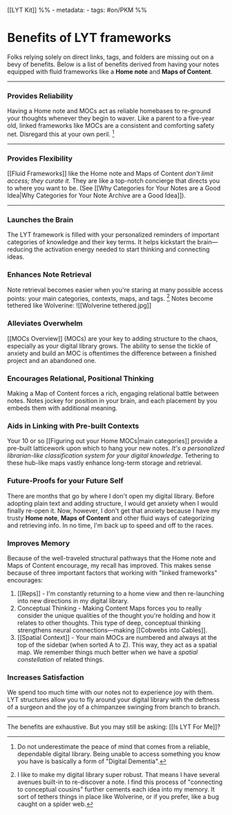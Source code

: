 [[LYT Kit]]
%% - metadata:
	- tags: #on/PKM %%
# Benefits of LYT frameworks
Folks relying solely on direct links, tags, and folders are missing out on a bevy of benefits. Below is a list of benefits derived from having your notes equipped with fluid frameworks like a **Home note** and **Maps of Content**.

---
### Provides Reliability
 Having a Home note and MOCs act as reliable homebases to re-ground your thoughts whenever they begin to waver. Like a parent to a five-year old, linked frameworks like MOCs are a consistent and comforting safety net. Disregard this at your own peril.  [^1]

---
### Provides Flexibility
[[Fluid Frameworks]] like the Home note and Maps of Content *don't limit access; they curate it.* They are like a top-notch concierge that directs you to where you want to be. (See [[Why Categories for Your Notes are a Good Idea|Why Categories for Your Note Archive are a Good Idea]]).

---
### Launches the Brain 
The LYT framework is filled with your personalized reminders of important categories of knowledge and their key terms. It helps kickstart the brain—reducing the activation energy needed to start thinking and connecting ideas.

### Enhances Note Retrieval
Note retrieval becomes easier when you're staring at many possible access points: your main categories, contexts, maps, and tags. [^2] Notes become tethered like Wolverine:
![[Wolverine tethered.jpg]]

### Alleviates Overwhelm
[[MOCs Overview]] (MOCs) are your key to adding structure to the chaos, especially as your digital library grows. The ability to sense the tickle of anxiety and build an MOC is oftentimes the difference between a finished project and an abandoned one.

### Encourages Relational, Positional Thinking 
Making a Map of Content forces a rich, engaging relational battle between notes. Notes jockey for position in your brain, and each placement by you embeds them with additional meaning.

### Aids in Linking with Pre-built Contexts
Your 10 or so [[Figuring out your Home MOCs|main categories]] provide a pre-built latticework upon which to hang your new notes. *It's a personalized librarian-like classification system for your digital knowledge.* Tethering to these hub-like maps vastly enhance long-term storage and retrieval.

### Future-Proofs for your Future Self
There are months that go by where I don't open my digital library. Before adopting plain text and adding structure, I would get anxiety when I would finally re-open it. Now, however, I don't get that anxiety because I have my trusty **Home note**, **Maps of Content** and other fluid ways of categorizing and retrieving info. In no time, I'm back up to speed and off to the races.

### Improves Memory
Because of the well-traveled structural pathways that the Home note and Maps of Content encourage, my recall has improved. This makes sense because of three important factors that working with "linked frameworks" encourages:
1. [[Reps]] - I'm constantly returning to a home view and then re-launching into new directions in my digital library. 
2. Conceptual Thinking - Making Content Maps forces you to really consider the unique qualities of the thought you're holding and how it relates to other thoughts. This type of deep, conceptual thinking strengthens neural connections—making [[Cobwebs into Cables]].
3. [[Spatial Context]] - Your main MOCs are numbered and always at the top of the sidebar (when sorted A to Z). This way, they act as a spatial map. We remember things much better when we have a *spatial constellation* of related things. 

### Increases Satisfaction
We spend too much time with our notes not to experience joy with them. LYT structures allow you to fly around your digital library with the deftness of a surgeon and the joy of a chimpanzee swinging from branch to branch. 

---
The benefits are exhaustive. But you may still be asking: [[Is LYT For Me]]?

[^1]: Do not underestimate the peace of mind that comes from a reliable, dependable digital library. Being unable to access something you know you have is basically a form of "Digital Dementia". 
[^2]: I like to make my digital library super robust. That means I have several avenues built-in to re-discover a note. I find this process of "connecting to conceptual cousins" further cements each idea into my memory. It sort of tethers things in place like Wolverine, or if you prefer, like a bug caught on a spider web. 